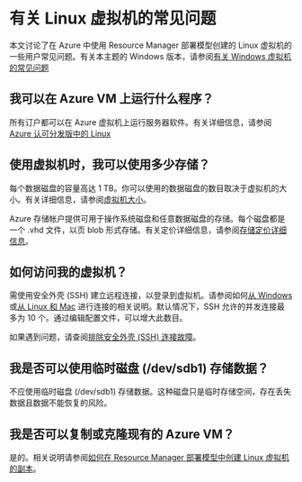 <properties
	pageTitle="Linux VM 的常见问题 | Azure"
	description="回答了通过 Resource Manager 模型创建的 Linux 虚拟机的一些常见问题。"
	services="virtual-machines-linux"
	documentationCenter=""
	authors="cynthn"
	manager="timlt"
	editor=""
	tags="azure-resource-management"/>

<tags
	ms.service="virtual-machines-linux"
	ms.date="05/16/2016"
	wacn.date="07/11/2016"/>

# 有关 Linux 虚拟机的常见问题 


本文讨论了在 Azure 中使用 Resource Manager 部署模型创建的 Linux 虚拟机的一些用户常见问题。有关本主题的 Windows 版本，请参阅[有关 Windows 虚拟机的常见问题](/documentation/articles/virtual-machines-windows-faq/)

## 我可以在 Azure VM 上运行什么程序？

所有订户都可以在 Azure 虚拟机上运行服务器软件。有关详细信息，请参阅 [Azure 认可分发版中的 Linux](/documentation/articles/virtual-machines-linux-endorsed-distros/)


## 使用虚拟机时，我可以使用多少存储？

每个数据磁盘的容量高达 1 TB。你可以使用的数据磁盘的数目取决于虚拟机的大小。有关详细信息，请参阅[虚拟机大小](/documentation/articles/virtual-machines-linux-sizes/)。

Azure 存储帐户提供可用于操作系统磁盘和任意数据磁盘的存储。每个磁盘都是一个 .vhd 文件，以页 blob 形式存储。有关定价详细信息，请参阅[存储定价详细信息](/home/features/storage/pricing/)。



## 如何访问我的虚拟机？

需使用安全外壳 (SSH) 建立远程连接，以登录到虚拟机。请参阅如何[从 Windows](/documentation/articles/virtual-machines-linux-ssh-from-windows/) 或[从 Linux 和 Mac](/documentation/articles/virtual-machines-linux-ssh-from-linux/) 进行连接的相关说明。默认情况下，SSH 允许的并发连接最多为 10 个。通过编辑配置文件，可以增大此数目。


如果遇到问题，请查阅[排除安全外壳 (SSH) 连接故障](/documentation/articles/virtual-machines-linux-troubleshoot-ssh-connection/)。

## 我是否可以使用临时磁盘 (/dev/sdb1) 存储数据？

不应使用临时磁盘 (/dev/sdb1) 存储数据。这种磁盘只是临时存储空间，存在丢失数据且数据不能恢复的风险。

## 我是否可以复制或克隆现有的 Azure VM？

是的。相关说明请参阅[如何在 Resource Manager 部署模型中创建 Linux 虚拟机的副本](/documentation/articles/virtual-machines-linux-specialized-image/)。

<!---HONumber=Mooncake_0704_2016-->